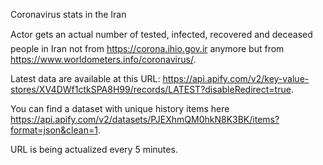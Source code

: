 
Coronavirus stats in the Iran

Actor gets an actual number of tested, infected, recovered and deceased people in Iran not from https://corona.ihio.gov.ir anymore but from https://www.worldometers.info/coronavirus/.

Latest data are available at this URL: https://api.apify.com/v2/key-value-stores/XV4DWf1ctkSPA8H99/records/LATEST?disableRedirect=true.

You can find a dataset with unique history items here https://api.apify.com/v2/datasets/PJEXhmQM0hkN8K3BK/items?format=json&clean=1.

URL is being actualized every 5 minutes.

